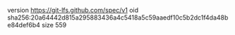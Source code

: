 version https://git-lfs.github.com/spec/v1
oid sha256:20a64442d815a295883436a4c5418a5c59aaedf10c5b2dc1f4da48be84def6b4
size 559
